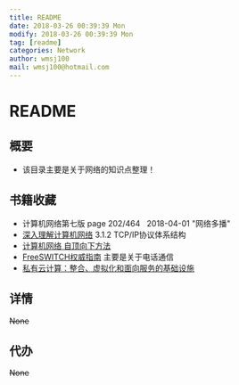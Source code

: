 ```yaml
---
title: README
date: 2018-03-26 00:39:39 Mon
modify: 2018-03-26 00:39:39 Mon
tag: [readme]
categories: Network
author: wmsj100
mail: wmsj100@hotmail.com
---
```


# README

## 概要
- 该目录主要是关于网络的知识点整理！

## 书籍收藏

- 计算机网络第七版 page 202/464   2018-04-01 "网络多播"
- [深入理解计算机网络](http://www.hzmedia.com.cn/w/reader.aspx?id=256b7c46-3683-41c6-b73a-92eeb9a076bc_1) 3.1.2 TCP/IP协议体系结构
- [计算机网络 自顶向下方法](http://www.hzmedia.com.cn/w/reader.aspx?id=ccd76b56-e894-4bd5-ba02-6af207fb0f22_1)
- [FreeSWITCH权威指南](http://www.hzmedia.com.cn/w/reader.aspx?id=4062f018-985f-42fa-8a88-71f3634bbae5_1) 主要是关于电话通信
- [私有云计算：整合、虚拟化和面向服务的基础设施](http://www.hzmedia.com.cn/w/reader.aspx?id=8ab844d1-fbed-4d65-9cc1-65cdff97818b_1)

## 详情
~~None~~

## 代办
~~None~~
